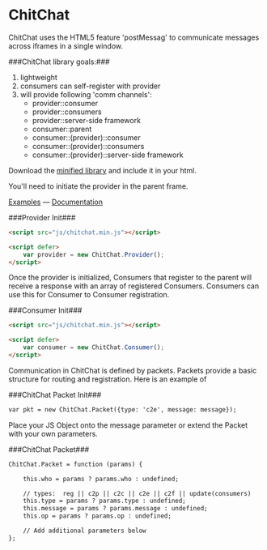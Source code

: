 ChitChat
========

ChitChat uses the HTML5 feature 'postMessag' to communicate messages across iframes in a single window.   

###ChitChat library goals:###
1. lightweight
2. consumers can self-register with provider
3. will provide following 'comm channels':
    * provider::consumer
    * provider::consumers
    * provider::server-side framework
    * consumer::parent
    * consumer::(provider)::consumer
    * consumer::(provider)::consumers
    * consumer::(provider)::server-side framework

Download the [minified library]() and include it in your html.

You'll need to initiate the provider in the parent frame.

[Examples](https://github.com/cubicleDowns/ChitChat/examples/dynamic-concumers/) — [Documentation](https://github.com/cubicleDowns/ChitChat/docs/)

###Provider Init###
```html
<script src="js/chitchat.min.js"></script>

<script defer>
    var provider = new ChitChat.Provider();
</script>
```

Once the provider is initialized, Consumers that register to the parent will receive a response with an array of registered Consumers.  Consumers can use this for Consumer to Consumer registration.

###Consumer Init###
```html
<script src="js/chitchat.min.js"></script>

<script defer>
    var consumer = new ChitChat.Consumer();
</script>
```

Communication in ChitChat is defined by packets.   Packets provide a basic structure for routing and registration.   Here is an example of 

###ChitChat Packet Init###
```html
var pkt = new ChitChat.Packet({type: 'c2e', message: message});
```

Place your JS Object onto the message parameter or extend the Packet with your own parameters.

###ChitChat Packet###
```html
ChitChat.Packet = function (params) {

    this.who = params ? params.who : undefined;

    // types:  reg || c2p || c2c || c2e || c2f || update(consumers)
    this.type = params ? params.type : undefined;
    this.message = params ? params.message : undefined;
    this.op = params ? params.op : undefined;

    // Add additional parameters below
};
```